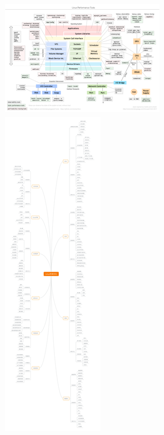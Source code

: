 ![](https://raw.githubusercontent.com/yinzhipeng123/Picture_Bed/main/202205192005069.png)

![](https://raw.githubusercontent.com/yinzhipeng123/Picture_Bed/main/202205192008597.png)